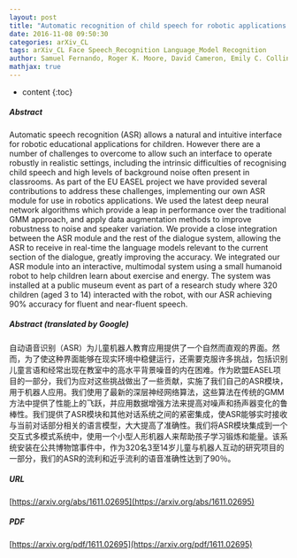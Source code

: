 ```yaml
---
layout: post
title: "Automatic recognition of child speech for robotic applications in noisy environments"
date: 2016-11-08 09:50:30
categories: arXiv_CL
tags: arXiv_CL Face Speech_Recognition Language_Model Recognition
author: Samuel Fernando, Roger K. Moore, David Cameron, Emily C. Collins, Abigail Millings, Amanda J. Sharkey, Tony J. Prescott
mathjax: true
---
```


* content
{:toc}

##### Abstract
Automatic speech recognition (ASR) allows a natural and intuitive interface for robotic educational applications for children. However there are a number of challenges to overcome to allow such an interface to operate robustly in realistic settings, including the intrinsic difficulties of recognising child speech and high levels of background noise often present in classrooms. As part of the EU EASEL project we have provided several contributions to address these challenges, implementing our own ASR module for use in robotics applications. We used the latest deep neural network algorithms which provide a leap in performance over the traditional GMM approach, and apply data augmentation methods to improve robustness to noise and speaker variation. We provide a close integration between the ASR module and the rest of the dialogue system, allowing the ASR to receive in real-time the language models relevant to the current section of the dialogue, greatly improving the accuracy. We integrated our ASR module into an interactive, multimodal system using a small humanoid robot to help children learn about exercise and energy. The system was installed at a public museum event as part of a research study where 320 children (aged 3 to 14) interacted with the robot, with our ASR achieving 90% accuracy for fluent and near-fluent speech.

##### Abstract (translated by Google)
自动语音识别（ASR）为儿童机器人教育应用提供了一个自然而直观的界面。然而，为了使这种界面能够在现实环境中稳健运行，还需要克服许多挑战，包括识别儿童言语和经常出现在教室中的高水平背景噪音的内在困难。作为欧盟EASEL项目的一部分，我们为应对这些挑战做出了一些贡献，实施了我们自己的ASR模块，用于机器人应用。我们使用了最新的深层神经网络算法，这些算法在传统的GMM方法中提供了性能上的飞跃，并应用数据增强方法来提高对噪声和扬声器变化的鲁棒性。我们提供了ASR模块和其他对话系统之间的紧密集成，使ASR能够实时接收与当前对话部分相关的语言模型，大大提高了准确性。我们将ASR模块集成到一个交互式多模式系统中，使用一个小型人形机器人来帮助孩子学习锻炼和能量。该系统安装在公共博物馆事件中，作为320名3至14岁儿童与机器人互动的研究项目的一部分，我们的ASR的流利和近乎流利的语音准确性达到了90％。

##### URL
[https://arxiv.org/abs/1611.02695](https://arxiv.org/abs/1611.02695)

##### PDF
[https://arxiv.org/pdf/1611.02695](https://arxiv.org/pdf/1611.02695)

